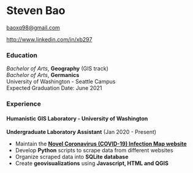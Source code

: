 # Steven Bao

baoxq98@gmail.com

http://www.linkedin.com/in/xb297

### Education

*Bachelor of Arts*, **Geography** (GIS track)</br>
*Bachelor of Arts*, **Germanics**</br>
University of Washington - Seattle Campus</br>
Expected Graduation Date: June 2021</br>

### Experience

#### Humanistic GIS Laboratory - University of Washington

**Undergraduate Laboratory Assistant** (Jan 2020 - Present)

- Maintain the [**Novel Coronavirus (COVID-19) Infection Map website**](https://hgis.uw.edu/virus/)
- Develop **Python** scripts to scrape data from different websites
- Organize scraped data into **SQLite database**
- Create **geovisualizations** using **Javascript, HTML and QGIS**
